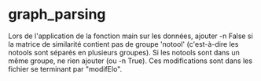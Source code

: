 # graph_parsing

Lors de l'application de la fonction main sur les données, ajouter -n False si la matrice de similarité contient pas de groupe 'notool' (c'est-à-dire les notools sont séparés en plusieurs groupes). Si les notools sont dans un même groupe, ne rien ajouter (ou -n True). Ces modifications sont dans les fichier se terminant par "modifElo".
